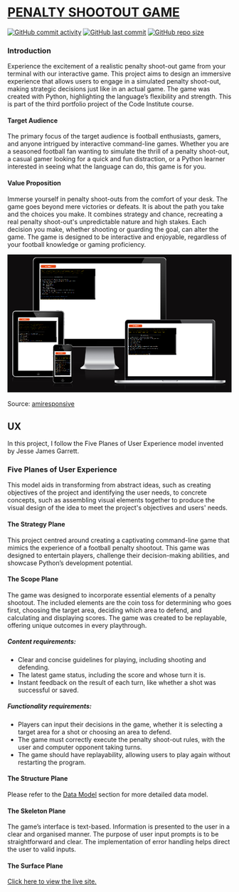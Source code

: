 # [PENALTY SHOOTOUT GAME](https://penalty-shootout-game-8766b5475b75.herokuapp.com)

[![GitHub commit activity](https://img.shields.io/github/commit-activity/t/RoBizMan/penalty-shootout-game)](https://github.com/RoBizMan/penalty-shootout-game/commits/main)
[![GitHub last commit](https://img.shields.io/github/last-commit/RoBizMan/penalty-shootout-game)](https://github.com/RoBizMan/penalty-shootout-game/commits/main)
[![GitHub repo size](https://img.shields.io/github/repo-size/RoBizMan/penalty-shootout-game)](https://github.com/RoBizMan/penalty-shootout-game)

### Introduction

Experience the excitement of a realistic penalty shoot-out game from your terminal with our interactive game. This project aims to design an immersive experience that allows users to engage in a simulated penalty shoot-out, making strategic decisions just like in an actual game. The game was created with Python, highlighting the language’s flexibility and strength. This is part of the third portfolio project of the Code Institute course.

#### Target Audience ⁤

The primary focus of the target audience is football enthusiasts, gamers, and anyone intrigued by interactive command-line games. Whether you are a seasoned football fan wanting to simulate the thrill of a penalty shoot-out, a casual gamer looking for a quick and fun distraction, or a Python learner interested in seeing what the language can do, this game is for you.

#### Value Proposition ⁤

Immerse yourself in penalty shoot-outs from the comfort of your desk. The game goes beyond mere victories or defeats. It is about the path you take and the choices you make. It combines strategy and chance, recreating a real penalty shoot-out's unpredictable nature and high stakes. Each decision you make, whether shooting or guarding the goal, can alter the game. The game is designed to be interactive and enjoyable, regardless of your football knowledge or gaming proficiency.

![screenshot](documentation/amiresponsive.png)

Source: [amiresponsive](https://ui.dev/amiresponsive?url=https://penalty-shootout-game-8766b5475b75.herokuapp.com)

## UX

In this project, I follow the Five Planes of User Experience model invented by Jesse James Garrett.

### Five Planes of User Experience

This model aids in transforming from abstract ideas, such as creating objectives of the project and identifying the user needs, to concrete concepts, such as assembling visual elements together to produce the visual design of the idea to meet the project's objectives and users' needs.

#### The Strategy Plane

This project centred around creating a captivating command-line game that mimics the experience of a football penalty shootout. This game was designed to entertain players, challenge their decision-making abilities, and showcase Python’s development potential.

#### The Scope Plane

The game was designed to incorporate essential elements of a penalty shootout. The included elements are the coin toss for determining who goes first, choosing the target area, deciding which area to defend, and calculating and displaying scores. The game was created to be replayable, offering unique outcomes in every playthrough.

##### Content requirements:
- Clear and concise guidelines for playing, including shooting and defending.
- The latest game status, including the score and whose turn it is.
- Instant feedback on the result of each turn, like whether a shot was successful or saved.

##### Functionality requirements:
- Players can input their decisions in the game, whether it is selecting a target area for a shot or choosing an area to defend.
- The game must correctly execute the penalty shoot-out rules, with the user and computer opponent taking turns.
- The game should have replayability, allowing users to play again without restarting the program.

#### The Structure Plane

Please refer to the [Data Model](#DataModel) section for more detailed data model.

#### The Skeleton Plane

The game’s interface is text-based. Information is presented to the user in a clear and organised manner. The purpose of user input prompts is to be straightforward and clear. The implementation of error handling helps direct the user to valid inputs.

#### The Surface Plane

[Click here to view the live site.](https://penalty-shootout-game-8766b5475b75.herokuapp.com/)

